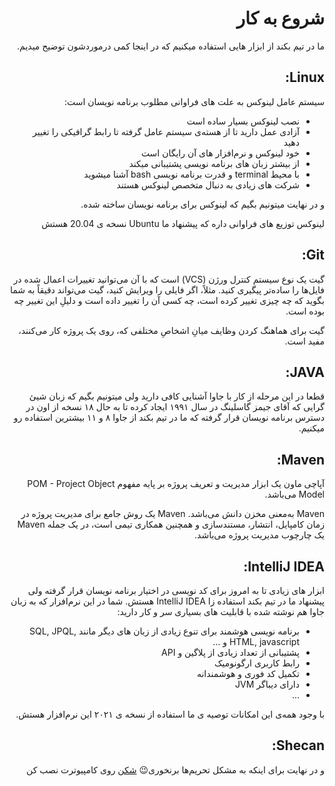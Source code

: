 <div dir="rtl" align='right'>

# شروع به کار

  ما در تیم بکند از ابزار هایی استفاده میکنیم که در اینجا کمی درموردشون توضیح میدیم.
  
  ## Linux:
  
  سیستم عامل لینوکس به علت های فراوانی مطلوب برنامه نویسان است:
  - نصب لینوکس بسیار ساده است
  - آزادی عمل دارید تا از هسته‌ی سیستم عامل گرفته تا رابط گرافیکی را تغییر دهید
  - خود لینوکس  و نرم‌افزار های آن رایگان است
  - از بیشتر زبان های برنامه نویسی پشتیبانی میکند
  - با محیط terminal و قدرت برنامه نویسی bash آشنا میشوید
  - شرکت های زیادی به دنبال متخصص لینوکس هستند

  و در نهایت میتونیم بگیم که لینوکس برای برنامه نویسان ساخته شده.
  
  لینوکس توزیع های فراوانی داره که پیشنهاد ما  Ubuntu نسخه ی 20.04 هستش
  
  ## Git:
  
  گیت یک نوع سیستم کنترل ورژن (VCS) است که با آن می‌توانید تغییرات اعمال شده در فایل‌ها را ساده‌تر پیگیری کنید. مثلاً، اگر فایلی را ویرایش کنید، گیت می‌تواند دقیقاً به شما بگوید که چه چیزی تغییر کرده است، چه کسی آن را تغییر داده است و دلیلِ این تغییر چه بوده است.

گیت برای هماهنگ کردن وظایف میانِ اشخاصِ مختلفی که، روی یک پروژه کار می‌کنند، مفید است.
  
  ## JAVA:
  
  قطعا در این مرحله از کار با جاوا آشنایی کافی دارید ولی میتونیم بگیم که زبان شیئ گرایی که آقای جیمز گاسلینگ در سال ۱۹۹۱ ایجاد کرده 
  تا به حال ۱۸ نسخه از اون در دسترس برنامه نویسان قرار گرفته که ما در تیم بکند از جاوا ۸ و ۱۱ بیشترین استفاده رو میکنیم.
  
  ## Maven:
  
  آپاچی ماون یک ابزار مدیریت و تعریف پروژه بر پایه مفهوم POM - Project Object Model می‌باشد.

Maven به‌معنی مخزن دانش می‌باشد. Maven یک روش جامع برای مدیریت پروژه در زمان کامپایل، انتشار، مستندسازی و همچنین همکاری تیمی است، در یک جمله Maven یک چارچوب مدیریت پروژه می‌باشد.
  
  ## IntelliJ IDEA:
  
  ابزار های زیادی تا به امروز برای کد نویسی در اختیار برنامه نویسان قرار گرفته ولی پیشنهاد ما در تیم بکند استفاده زا IntelliJ IDEA هستش.
  شما در این نرم‌افزار که به زبان جاوا هم نوشته شده با قابلیت های بسیاری سر و کار دارید:
  
  - برنامه نویسی هوشمند برای تنوع زیادی از زبان های دیگر مانند  SQL, JPQL, HTML, javascript و …
  - پشتیبانی از تعداد زیادی از پلاگین و API
  - رابط کاربری ارگونومیک
  - تکمیل کد فوری و هوشمندانه
  - دارای دیباگر JVM
  - ...
  
  با وجود همه‌ی این امکانات توصیه ی ما استفاده از نسخه ی ۲۰۲۱ این نرم‌افزار هستش.
  
  ## Shecan:
  
  و در نهایت برای اینکه به مشکل تحریم‌ها برنخوری:wink: [شکن](https://shecan.ir/) روی کامپیوترت نصب کن

</div>
